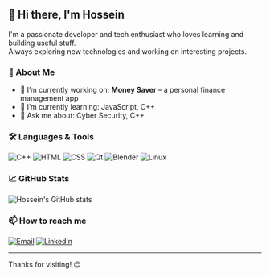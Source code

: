 ## 👋 Hi there, I'm Hossein

I'm a passionate developer and tech enthusiast who loves learning and building useful stuff.  
Always exploring new technologies and working on interesting projects.

### 🚀 About Me
- 🔭 I’m currently working on: **Money Saver** – a personal finance management app
- 🌱 I’m currently learning: JavaScript, C++
- 💬 Ask me about: Cyber Security, C++

### 🛠️ Languages & Tools
![C++](https://img.shields.io/badge/C++-00599C?style=flat&logo=c%2B%2B&logoColor=white)
![HTML](https://img.shields.io/badge/HTML5-E34F26?style=flat&logo=html5&logoColor=white)
![CSS](https://img.shields.io/badge/CSS3-1572B6?style=flat&logo=css3&logoColor=white)
![Qt](https://img.shields.io/badge/Qt-41CD52?style=flat&logo=qt&logoColor=white)
![Blender](https://img.shields.io/badge/Blender-F5792A?style=flat&logo=blender&logoColor=white)
![Linux](https://img.shields.io/badge/Linux-FCC624?style=flat&logo=linux&logoColor=black)

### 📈 GitHub Stats
![Hossein's GitHub stats](https://github-readme-stats.vercel.app/api?username=hosseinesfahani&show_icons=true&theme=radical)

### 📫 How to reach me
[![Email](https://img.shields.io/badge/Email-D14836?style=flat&logo=gmail&logoColor=white)](mailto:vshosseingithub@gmail.com)
[![LinkedIn](https://img.shields.io/badge/LinkedIn-0077B5?style=flat&logo=linkedin&logoColor=white)](https://www.linkedin.com/in/hossein-esfahani-79b6a6370)

---

Thanks for visiting! 😊